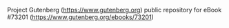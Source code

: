 Project Gutenberg (https://www.gutenberg.org) public repository
for eBook #73201 (https://www.gutenberg.org/ebooks/73201)
